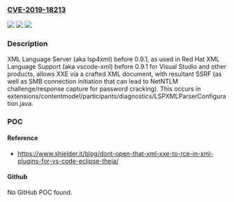 ### [CVE-2019-18213](https://cve.mitre.org/cgi-bin/cvename.cgi?name=CVE-2019-18213)
![](https://img.shields.io/static/v1?label=Product&message=n%2Fa&color=blue)
![](https://img.shields.io/static/v1?label=Version&message=n%2Fa&color=blue)
![](https://img.shields.io/static/v1?label=Vulnerability&message=n%2Fa&color=brighgreen)

### Description

XML Language Server (aka lsp4xml) before 0.9.1, as used in Red Hat XML Language Support (aka vscode-xml) before 0.9.1 for Visual Studio and other products, allows XXE via a crafted XML document, with resultant SSRF (as well as SMB connection initiation that can lead to NetNTLM challenge/response capture for password cracking). This occurs in extensions/contentmodel/participants/diagnostics/LSPXMLParserConfiguration.java.

### POC

#### Reference
- https://www.shielder.it/blog/dont-open-that-xml-xxe-to-rce-in-xml-plugins-for-vs-code-eclipse-theia/

#### Github
No GitHub POC found.

